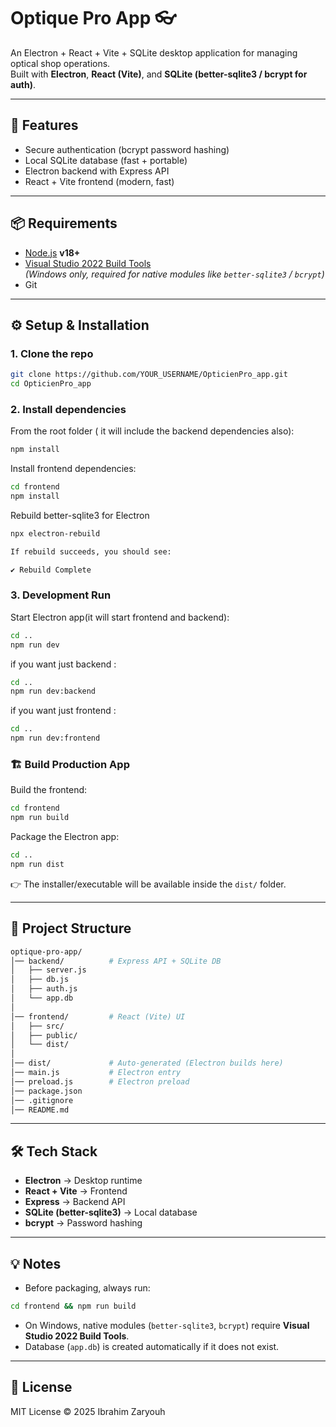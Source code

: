 # Optique Pro App 👓

An Electron + React + Vite + SQLite desktop application for managing optical shop operations.  
Built with **Electron**, **React (Vite)**, and **SQLite (better-sqlite3 / bcrypt for auth)**.

---

## 🚀 Features


- Secure authentication (bcrypt password hashing)
- Local SQLite database (fast + portable)
- Electron backend with Express API
- React + Vite frontend (modern, fast)

---

## 📦 Requirements

- [Node.js](https://nodejs.org/) **v18+**
- [Visual Studio 2022 Build Tools](https://visualstudio.microsoft.com/)  
  _(Windows only, required for native modules like `better-sqlite3` / `bcrypt`)_
- Git

---

## ⚙️ Setup & Installation

### 1. Clone the repo
```bash
git clone https://github.com/YOUR_USERNAME/OpticienPro_app.git
cd OpticienPro_app
```

### 2. Install dependencies

From the root folder ( it will include the backend dependencies also):

```bash
npm install
```

Install frontend dependencies:

```bash
cd frontend
npm install
```


Rebuild better-sqlite3 for Electron

```bash
npx electron-rebuild

If rebuild succeeds, you should see:

✔ Rebuild Complete
```
### 3. Development Run


Start Electron app(it will start frontend and backend):

```bash
cd ..
npm run dev
```



if you want just backend :

```bash
cd ..
npm run dev:backend
```



if you want just frontend :

```bash
cd ..
npm run dev:frontend
```




### 🏗 Build Production App

Build the frontend:

```bash
cd frontend
npm run build
```

Package the Electron app:

```bash
cd ..
npm run dist
```

👉 The installer/executable will be available inside the `dist/` folder.

---

## 📂 Project Structure

```bash
optique-pro-app/
│── backend/          # Express API + SQLite DB
│   ├── server.js
│   ├── db.js
│   ├── auth.js
│   └── app.db
│
│── frontend/         # React (Vite) UI
│   ├── src/
│   ├── public/
│   └── dist/
│
│── dist/             # Auto-generated (Electron builds here)
│── main.js           # Electron entry
│── preload.js        # Electron preload
│── package.json
│── .gitignore
│── README.md
```

---

## 🛠 Tech Stack

* **Electron** → Desktop runtime
* **React + Vite** → Frontend
* **Express** → Backend API
* **SQLite (better-sqlite3)** → Local database
* **bcrypt** → Password hashing

---

## 💡 Notes

* Before packaging, always run:

```bash
cd frontend && npm run build
```

* On Windows, native modules (`better-sqlite3`, `bcrypt`) require **Visual Studio 2022 Build Tools**.
* Database (`app.db`) is created automatically if it does not exist.

---

## 📜 License

MIT License © 2025 Ibrahim Zaryouh

